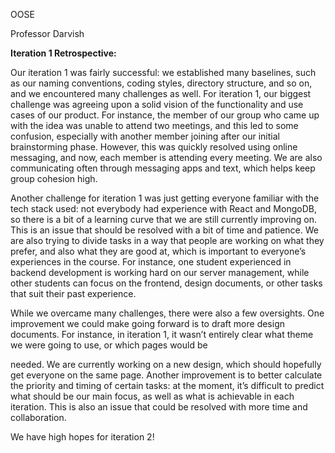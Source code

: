 ﻿OOSE

Professor Darvish

**Iteration 1 Retrospective:**

Our iteration 1 was fairly successful: we established many baselines, such as our naming conventions, coding styles, directory structure, and so on, and we encountered many challenges as well. For iteration 1, our biggest challenge was agreeing upon a solid vision of the functionality and use cases of our product. For instance, the member of our group who came up with the idea was unable to attend two meetings, and this led to some confusion, especially with another member joining after our initial brainstorming phase. However, this was quickly resolved using online messaging, and now, each member is attending every meeting. We are also communicating often through messaging apps and text, which helps keep group cohesion high.

Another challenge for iteration 1 was just getting everyone familiar with the tech stack used: not everybody had experience with React and MongoDB, so there is a bit of a learning curve that we are still currently improving on. This is an issue that should be resolved with a bit of time and patience. We are also trying to divide tasks in a way that people are working on what they prefer, and also what they are good at, which is important to everyone’s experiences in the course. For instance, one student experienced in backend development is working hard on our server management, while other students can focus on the frontend, design documents, or other tasks that suit their past experience.

While we overcame many challenges, there were also a few oversights. One                   improvement we could make going forward is to draft more design documents. For instance, in iteration 1, it wasn’t entirely clear what theme we were going to use, or which pages would be

needed. We are currently working on a new design, which should hopefully get everyone on the same page. Another improvement is to better calculate the priority and timing of certain tasks: at the moment, it’s difficult to predict what should be our main focus, as well as what is achievable in each iteration. This is also an issue that could be resolved with more time and collaboration.

We have high hopes for iteration 2!
